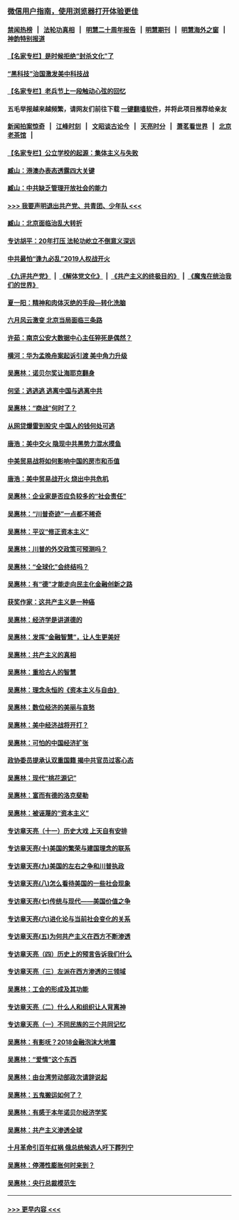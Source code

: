 ### [微信用户指南，使用浏览器打开体验更佳](https://github.com/gfw-breaker/banned-news1/blob/master/indexes/wechat-guide.md?t=0)
#### [禁闻热榜](热点新闻.md?t=0)  &nbsp;&nbsp;|&nbsp;&nbsp; [法轮功真相](https://github.com/gfw-breaker/truth/blob/master/README.md?t=0) &nbsp;&nbsp;|&nbsp;&nbsp; [明慧二十周年报告](https://github.com/gfw-breaker/mh-reports/blob/master/README.md?t=0) &nbsp;&nbsp;|&nbsp;&nbsp;[明慧期刊](https://github.com/gfw-breaker/mh-qikan) &nbsp;&nbsp;|&nbsp;&nbsp; [明慧海外之窗](https://github.com/gfw-breaker/mh-news/blob/master/README.md?t=0) &nbsp;&nbsp;|&nbsp;&nbsp; [神韵特别报道](https://github.com/gfw-breaker/mh-news/blob/master/shenyun.md?t=0)
#### [【名家专栏】是时候拒绝“封杀文化”了](../pages/nsc423/n11814093.md?t=02111122) 
#### [“黑科技”治国激发美中科技战](../pages/nsc423/n11638056.md?t=02111122) 
#### [【名家专栏】老兵节上一段触动心弦的回忆](../pages/nsc423/n11646016.md?t=02111122) 
#### 五毛举报越来越频繁，请网友们前往下载 [一键翻墙软件](https://github.com/gfw-breaker/ssr-accounts)，并将此项目推荐给亲友
#### [新闻拍案惊奇](https://github.com/gfw-breaker/banned-news1/blob/master/pages/link4.md) &nbsp;&nbsp;|&nbsp;&nbsp; [江峰时刻](https://github.com/gfw-breaker/banned-news1/blob/master/pages/link4.md) &nbsp;&nbsp;|&nbsp;&nbsp; [文昭谈古论今](https://github.com/gfw-breaker/banned-news1/blob/master/pages/link4.md) &nbsp;&nbsp;|&nbsp;&nbsp; [天亮时分](https://github.com/gfw-breaker/banned-news1/blob/master/pages/link4.md) &nbsp;&nbsp;|&nbsp;&nbsp; [萧茗看世界](https://github.com/gfw-breaker/banned-news1/blob/master/pages/link4.md) &nbsp;&nbsp;|&nbsp;&nbsp; [北京老茶馆](https://github.com/gfw-breaker/banned-news1/blob/master/pages/link4.md) &nbsp;&nbsp;|&nbsp;&nbsp; 
#### [【名家专栏】公立学校的起源：集体主义与失败](../pages/nsc423/n11601833.md?t=02111122) 
#### [臧山：港澳办表态透露四大关键](../pages/nsc423/n11421628.md?t=02111122) 
#### [臧山：中共缺乏管理开放社会的能力](../pages/nsc423/n11407457.md?t=02111122) 
#### [>>> 我要声明退出共产党、共青团、少年队 <<<](https://github.com/begood0513/goodnews/blob/master/quit/letter.md) 
#### [臧山：北京面临治乱大转折](../pages/nsc423/n11406895.md?t=02111122) 
#### [专访胡平：20年打压 法轮功屹立不倒意义深远](../pages/nsc423/n11398800.md?t=02111122) 
#### [中共最怕“逢九必乱”2019人权战开火](../pages/nsc423/n11385248.md?t=02111122) 
#### [《九评共产党》](https://github.com/begood0513/9ping.md/blob/master/README.md) &nbsp;|&nbsp; [《解体党文化》](../../../../jtdwh.md/blob/master/README.md)  &nbsp;|&nbsp; [《共产主义的终极目的》](../../../../gczydzjmd.md/blob/master/README.md) &nbsp;|&nbsp; [《魔鬼在统治我们的世界》](../../../../mgztzwmdsj.md/blob/master/README.md) 
#### [夏一阳：精神和肉体灭绝的手段—转化洗脑](../pages/nsc423/n11368250.md?t=02111122) 
#### [六月风云激变 北京当局面临三条路](../pages/nsc423/n11313668.md?t=02111122) 
#### [许茹：南京公安大数据中心主任猝死是偶然？](../pages/nsc423/n11064744.md?t=02111122) 
#### [横河：华为孟晚舟案起诉引渡 美中角力升级](../pages/nsc423/n11027230.md?t=02111122) 
#### [吴惠林：诺贝尔奖让海耶克翻身](../pages/nsc423/n10890049.md?t=02111122) 
#### [何坚：逃逃逃 逃离中国与逃离中共](../pages/nsc423/n10592891.md?t=02111122) 
#### [吴惠林：“商战”何时了？](../pages/nsc423/n10573558.md?t=02111122) 
#### [从网贷爆雷到股灾 中国人的钱何处可逃](../pages/nsc423/n10572800.md?t=02111122) 
#### [唐浩：美中交火 隐现中共黑势力混水摸鱼](../pages/nsc423/n10544040.md?t=02111122) 
#### [中美贸易战将如何影响中国的房市和币值](../pages/nsc423/n10543697.md?t=02111122) 
#### [唐浩：美中贸易战开火 烧出中共危机](../pages/nsc423/n10540126.md?t=02111122) 
#### [吴惠林：企业家是否应负较多的“社会责任”](../pages/nsc423/n10535022.md?t=02111122) 
#### [吴惠林：“川普奇迹”一点都不稀奇](../pages/nsc423/n10512808.md?t=02111122) 
#### [吴惠林：平议“修正资本主义”](../pages/nsc423/n10495724.md?t=02111122) 
#### [吴惠林：川普的外交政策可预测吗？](../pages/nsc423/n10462387.md?t=02111122) 
#### [吴惠林：“全球化”会终结吗？](../pages/nsc423/n10452838.md?t=02111122) 
#### [吴惠林：有“德”才能走向民主化金融创新之路](../pages/nsc423/n10432292.md?t=02111122) 
#### [获奖作家：这共产主义是一种癌](../pages/nsc423/n10431541.md?t=02111122) 
#### [吴惠林：经济学是讲道德的](../pages/nsc423/n10398014.md?t=02111122) 
#### [吴惠林：发挥“金融智慧”，让人生更美好](../pages/nsc423/n10375019.md?t=02111122) 
#### [吴惠林：共产主义的真相](../pages/nsc423/n10351394.md?t=02111122) 
#### [吴惠林：重拾古人的智慧](../pages/nsc423/n10337691.md?t=02111122) 
#### [吴惠林：理念永恒的《资本主义与自由》](../pages/nsc423/n10316274.md?t=02111122) 
#### [吴惠林：数位经济的美丽与哀愁](../pages/nsc423/n10292946.md?t=02111122) 
#### [吴惠林：美中经济战将开打？](../pages/nsc423/n10258825.md?t=02111122) 
#### [吴惠林：可怕的中国经济扩张](../pages/nsc423/n10219147.md?t=02111122) 
#### [政协委员提承认双重国籍 揭中共官员过客心态](../pages/nsc423/n10208809.md?t=02111122) 
#### [吴惠林：现代“桃花源记”](../pages/nsc423/n10185234.md?t=02111122) 
#### [吴惠林：富而有德的洛克斐勒](../pages/nsc423/n10142264.md?t=02111122) 
#### [吴惠林：被诬蔑的“资本主义”](../pages/nsc423/n10124816.md?t=02111122) 
#### [专访章天亮（十一）历史大戏 上天自有安排](../pages/nsc423/n10094905.md?t=02111122) 
#### [专访章天亮(十)美国的繁荣与建国理念的联系](../pages/nsc423/n10094899.md?t=02111122) 
#### [专访章天亮(九)美国的左右之争和川普执政](../pages/nsc423/n10094889.md?t=02111122) 
#### [专访章天亮(八)怎么看待美国的一些社会现象](../pages/nsc423/n10094857.md?t=02111122) 
#### [专访章天亮(七)传统与现代——美国价值之争](../pages/nsc423/n10093140.md?t=02111122) 
#### [专访章天亮(六)进化论与当前社会变化的关系](../pages/nsc423/n10092036.md?t=02111122) 
#### [专访章天亮(五)为何共产主义在西方不断渗透](../pages/nsc423/n10083620.md?t=02111122) 
#### [专访章天亮（四）历史上的预言告诉我们什么](../pages/nsc423/n10083606.md?t=02111122) 
#### [专访章天亮（三）左派在西方渗透的三领域](../pages/nsc423/n10081115.md?t=02111122) 
#### [吴惠林：工会的形成及其功能](../pages/nsc423/n10080633.md?t=02111122) 
#### [专访章天亮（二）什么人和组织让人背离神](../pages/nsc423/n10076637.md?t=02111122) 
#### [专访章天亮（一）不同民族的三个共同记忆](../pages/nsc423/n10074188.md?t=02111122) 
#### [吴惠林：有影呒？2018金融泡沫大地震](../pages/nsc423/n10040534.md?t=02111122) 
#### [吴惠林：“爱情”这个东西](../pages/nsc423/n10019423.md?t=02111122) 
#### [吴惠林：由台湾劳动部政次请辞说起](../pages/nsc423/n9979679.md?t=02111122) 
#### [吴惠林：五鬼搬运如何了？](../pages/nsc423/n9925338.md?t=02111122) 
#### [吴惠林：有感于本年诺贝尔经济学奖](../pages/nsc423/n9871883.md?t=02111122) 
#### [吴惠林：共产主义渗透全球](../pages/nsc423/n9812748.md?t=02111122) 
#### [十月革命引百年红祸 俄总统候选人吁下葬列宁](../pages/nsc423/n9810182.md?t=02111122) 
#### [吴惠林：停滞性膨胀何时来到？](../pages/nsc423/n9764136.md?t=02111122) 
#### [吴惠林：央行总裁模范生](../pages/nsc423/n9728134.md?t=02111122) 

----
#### [ >>> 更早内容 <<< ](../indexes/nsc423-earlier.md)
